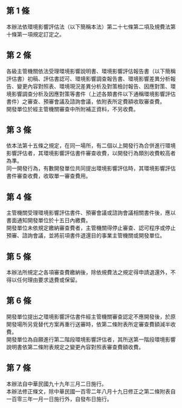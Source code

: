 第 1 條
-------
本辦法依環境影響評估法（以下簡稱本法）第二十七條第二項及規費法第  
十條第一項規定訂定之。

第 2 條
-------
各級主管機關依法受理環境影響說明書、環境影響評估報告書（以下簡稱  
評估書）初稿、評估書認可、環境影響調查報告書、環境影響差異分析報  
告、變更內容對照表、環境現況差異分析及對策檢討報告、因應對策、環  
境影響調查分析及因應對策等書件（上述各類書件以下通稱環境影響評估  
書件）之審查、預審會議及諮詢會議，依附表所定費額收取審查費。  
開發單位於經主管機關審查中所附補正資料，不另收費。

第 3 條
-------
依本法第十五條之規定，在同一場所，有二個以上開發行為合併進行環境  
影響評估者，其環境影響評估書件審查收費，以開發行為類別收費較高者  
為準。  
同一開發行為，有數開發單位共同提出環境影響評估時，其環境影響評估  
書件審查收費，收取單一審查費用。

第 4 條
-------
主管機關受理環境影響評估書件、預審會議或諮詢會議相關書件後，應以  
書面通知開發單位於十五日內繳費。  
開發單位未依規定繳納審查費者，主管機關得停止審查、認可程序或停止  
預審、諮詢會議，並將前項書件退還目的事業主管機關或開發單位。

第 5 條
-------
本辦法所規定之各項審查費繳納後，除依規費法之規定得申請退還外，不  
得以任何理由要求退費或保留。

第 6 條
-------
開發單位提出之環境影響評估書件經主管機關審查認定不應開發後，於原  
開發場所另覓替代方案再重行送審時，依第二條附表所定審查費額減半收  
費。  
開發單位為自願進行第二階段環境影響評估者，其所送第一階段環境影響  
說明書依第二條附表規定之變更內容對照表審查費額收費。

第 7 條
-------
本辦法自中華民國九十九年三月二日施行。  
本辦法修正條文，除中華民國一百零二年八月十九日修正之第二條附表自  
一百零三年一月一日施行外，自發布日施行。


